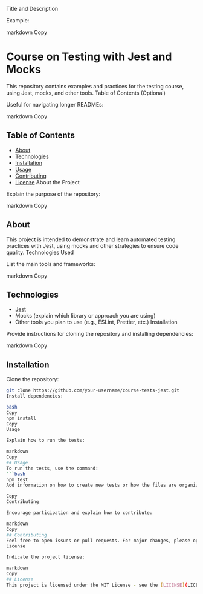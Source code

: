 Title and Description

Example:

markdown
Copy
# Course on Testing with Jest and Mocks
This repository contains examples and practices for the testing course, using Jest, mocks, and other tools.
Table of Contents (Optional)

Useful for navigating longer READMEs:

markdown
Copy
## Table of Contents
- [About](#about)
- [Technologies](#technologies)
- [Installation](#installation)
- [Usage](#usage)
- [Contributing](#contributing)
- [License](#license)
About the Project

Explain the purpose of the repository:

markdown
Copy
## About
This project is intended to demonstrate and learn automated testing practices with Jest, using mocks and other strategies to ensure code quality.
Technologies Used

List the main tools and frameworks:

markdown
Copy
## Technologies
- [Jest](https://jestjs.io/)
- Mocks (explain which library or approach you are using)
- Other tools you plan to use (e.g., ESLint, Prettier, etc.)
Installation

Provide instructions for cloning the repository and installing dependencies:

markdown
Copy
## Installation
Clone the repository:
```bash
git clone https://github.com/your-username/course-tests-jest.git
Install dependencies:

bash
Copy
npm install
Copy
Usage

Explain how to run the tests:

markdown
Copy
## Usage
To run the tests, use the command:
```bash
npm test
Add information on how to create new tests or how the files are organized.

Copy
Contributing

Encourage participation and explain how to contribute:

markdown
Copy
## Contributing
Feel free to open issues or pull requests. For major changes, please open an issue first to discuss what you would like to change.
License

Indicate the project license:

markdown
Copy
## License
This project is licensed under the MIT License - see the [LICENSE](LICENSE) file for details.

